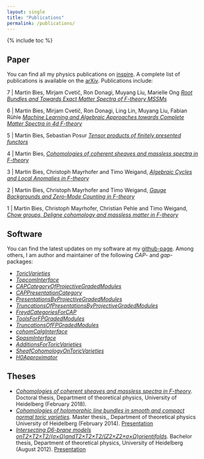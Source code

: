 ```yaml
---
layout: single
title: "Publications"
permalink: /publications/
---
```


{% include toc %}



## Paper

You can find all my physics publications on [inspire](https://inspirehep.net/author/profile/M.Bies.1). A complete list of publications is available on the
[arXiv](https://arxiv.org/search/?query=Martin+Bies&searchtype=author&abstracts=hide&order=-announced_date_first&size=50). Publications include:

7 | Martin Bies, Mirjam Cvetič, Ron Donagi, Muyang Liu, Marielle Ong [*Root Bundles and Towards Exact Matter Spectra of F-theory MSSMs*](https://arxiv.org/abs/2102.10115)

6 | Martin Bies, Mirjam Cvetič, Ron Donagi, Ling Lin, Muyang Liu, Fabian Rühle [*Machine Learning and Algebraic Approaches towards Complete Matter Spectra in 4d F-theory*](https://arxiv.org/abs/2007.00009)

5 | Martin Bies, Sebastian Posur [*Tensor products of finitely presented functors*](https://arxiv.org/abs/1909.00172)

4 | Martin Bies, [*Cohomologies of coherent sheaves and massless spectra in F-theory*](https://arxiv.org/abs/1802.08860)

3 | Martin Bies, Christoph Mayrhofer and Timo Weigand, [*Algebraic Cycles and Local Anomalies in F-theory*](https://arxiv.org/abs/1706.08528)

2 | Martin Bies, Christoph Mayrhofer and Timo Weigand, [*Gauge Backgrounds and Zero-Mode Counting in F-theory*](https://arxiv.org/abs/1706.04616)

1 | Martin Bies, Christoph Mayrhofer, Christian Pehle and Timo Weigand, [*Chow groups, Deligne cohomology and massless matter in F-theory*](https://arxiv.org/abs/1402.5144)



## Software
You can find the latest updates on my software at my [github-page](https://github.com/herearound). Among others, I am author and maintainer of the following *CAP*- and *gap*-packages:

* [*ToricVarieties*](https://github.com/homalg-project/homalg_project/tree/master/ToricVarieties)
* [*TopcomInterface*](https://github.com/homalg_project/TopcomInterface)
* [*CAPCategoryOfProjectiveGradedModules*](https://github.com/homalg-project/CAPCategoryOfProjectiveGradedModules)
* [*CAPPresentationCategory*](https://github.com/homalg-project/CAPPresentationCategory)
* [*PresentationsByProjectiveGradedModules*](https://github.com/homalg-project/PresentationsByProjectiveGradedModules)
* [*TruncationsOfPresentationsByProjectiveGradedModules*](https://github.com/homalg-project/TruncationsOfPresentationsByProjectiveGradedModules)
* [*FreydCategoriesForCAP*](https://github.com/homalg-project/CAP_project/tree/master/FreydCategoriesForCAP)
* [*ToolsForFPGradedModules*](https://github.com/homalg-project/SheafCohomologyOnToricVarieties/tree/master/ToolsForFPGradedModules)
* [*TruncationsOfFPGradedModules*](https://github.com/homalg-project/SheafCohomologyOnToricVarieties/tree/master/TruncationsOfFPGradedModules)
* [*cohomCalgInterface*](https://github.com/homalg-project/SheafCohomologyOnToricVarieties/tree/master/cohomCalgInterface)
* [*SpasmInterface*](https://github.com/homalg-project/SheafCohomologyOnToricVarieties/tree/master/SpasmInterface)
* [*AdditionsForToricVarieties*](https://github.com/homalg-project/SheafCohomologyOnToricVarieties/tree/master/AdditionsForToricVarieties)
* [*SheafCohomologyOnToricVarieties*](https://github.com/homalg-project/SheafCohomologyOnToricVarieties/tree/master/SheafCohomologyOnToricVarieties)
* [*H0Approximator*](https://github.com/homalg-project/ToricVarieties_project/tree/master/H0Approximator)


## Theses
* [*Cohomologies of coherent sheaves and massless spectra in F-theory*](https://arxiv.org/abs/1802.08860). Doctoral thesis, Department of theoretical physics, University of Heidelberg (February 2018).
* [*Cohomologies of holomorphic line bundles in smooth and compact normal toric varieties*](/Master_thesis_MartinBies.pdf). Master thesis,, Department of theoretical physics University of Heidelberg (February 2014). [Presentation](/Master_thesis_presentation.pdf)
* [*Intersecting D6-brane models onT2×T2×T2/(σ×Ω)andT2×T2×T2/(Z2×Z2×σ×Ω)orientifolds*](/Bachelor_thesis_MartinBies.pdf). Bachelor thesis, Department of theoretical physics, University of Heidelberg (August 2012). [Presentation](/Bachelor_thesis_presentation.pdf)
